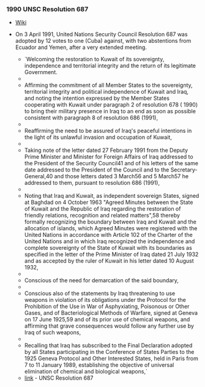### 1990 UNSC Resolution 687
- [Wiki](https://en.wikipedia.org/wiki/United_Nations_Security_Council_Resolution_687)
- On 3 April 1991, United Nations Security Council Resolution 687 was adopted by 12 votes to one (Cuba) against, with two abstentions from Ecuador and Yemen, after a very extended meeting.
    
    - `Welcoming the restoration to Kuwait of its sovereignty, independence and territorial integrity and the return of its legitimate Government.  
    -   
    - Affirming the commitment of all Member States to the sovereignty, territorial integrity and political independence of Kuwait and Iraq, and noting the intention expressed by the Member States cooperating with Kuwait under paragraph 2 of resolution 678 ( 1990) to bring their military presence in Iraq to an end as soon as possible consistent with paragraph 8 of resolution 686 (1991),  
    -   
    - Reaffirming the need to be assured of Iraq's peaceful intentions in the light of its unlawful invasion and occupation of Kuwait,  
    -   
    - Taking note of the letter dated 27 February 1991 from the Deputy Prime Minister and Minister for Foreign Affairs of lraq addressed to the President of the Security Council41 and of his letters of the same date addressed to the President of the Council and to the Secretary-General,40 and those letters dated 3 March56 and 5 March57 he addressed to them, pursuant to resolution 686 (1991),  
    -   
    - Noting that Iraq and Kuwait, as independent sovereign States, signed at Baghdad on 4 October 1963 "Agreed Minutes between the State of Kuwait and the Republic of lraq regarding the restoration of friendly relations, recognition and related matters",58 thereby formally recognizing the boundary between Iraq and Kuwait and the allocation of islands, which Agreed Minutes were registered with the United Nations in accordance with Article 102 of the Charter of the United Nations and in which Iraq recognized the independence and complete sovereignty of the State of Kuwait with its boundaries as specified in the letter of the Prime Minister of Iraq dated 21 July 1932 and as accepted by the ruler of Kuwait in his letter dated 10 August 1932,  
    -   
    - Conscious of the need for demarcation of the said boundary,  
    -   
    - Conscious also of the statements by Iraq threatening to use weapons in violation of its obligations under the Protocol for the Prohibition of the Use in War of Asphyxiating, Poisonous or Other Gases, and of Bacteriological Methods of Warfare, signed at Geneva on 17 June 1925,59 and of its prior use of chemical weapons, and affirming that grave consequences would follow any further use by Iraq of such weapons,  
    -   
    - Recalling that Iraq has subscribed to the Final Declaration adopted by all States participating in the Conference of States Parties to the 1925 Geneva Protocol and Other Interested States, held in Paris from 7 to 11 January 1989, establishing the objective of universal elimination of chemical and biological weapons,`  
    - [link](https://undocs.org/S/RES/687(1991)) - UNSC Resolution 687
